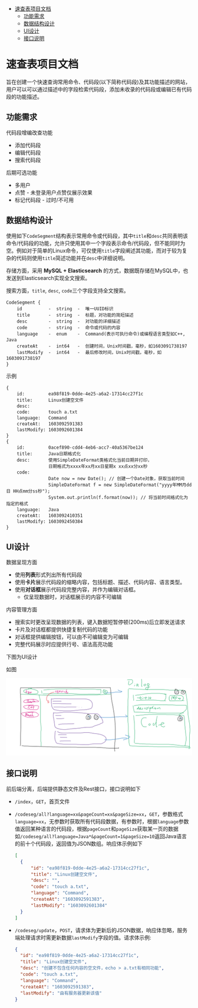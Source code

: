 - [速查表项目文档](#速查表项目文档)
  - [功能需求](#功能需求)
  - [数据结构设计](#数据结构设计)
  - [UI设计](#ui设计)
  - [接口说明](#接口说明)

# 速查表项目文档

旨在创建一个快速查询常用命令、代码段(以下简称代码段)及其功能描述的网站，用户可以可以通过描述中的字段检索代码段，添加未收录的代码段或编辑已有代码段的功能描述。

## 功能需求

代码段增编改查功能
- 添加代码段
- 编辑代码段
- 搜索代码段

后期可选功能
- 多用户
- 点赞 - 未登录用户点赞仅展示效果
- 标记代码段 - 过时/不可用

## 数据结构设计

使用如下`CodeSegment`结构表示常用命令或代码段，其中`title`和`desc`共同表明该命令/代码段的功能，允许只使用其中一个字段表示命令/代码段，但不能同时为空。例如对于简单的Linux命令，可仅使用`title`字段阐述其功能，而对于较为复杂的代码则使用`title`简述功能并在`desc`中详细说明。

存储方面，采用 **MySQL + Elasticsearch** 的方式，数据既存储在MySQL中，也发送到Elasticsearch实现全文搜索。

搜索方面，`title`, `desc`, `code`三个字段支持全文搜索。

```
CodeSegment {
    id          -  string  -  唯一UUID标识
    title       -  string  -  标题，对功能的简短描述
    desc        -  string  -  对功能的详细描述
    code        -  string  -  命令或代码的内容
    language    -  enum    -  Command(表示可执行命令)或编程语言类型如C++, Java
    createAt    -  int64   -  创建时间，Unix时间戳，毫秒，如1603091738197
    lastModify  -  int64   -  最后修改时间，Unix时间戳，毫秒，如1603091738197
}
```
示例
```
{
    id:         ea98f819-0dde-4e25-a6a2-17314cc27f1c
    title:      Linux创建空文件
    desc:
    code:       touch a.txt
    language:   Command
    createAt:   1603092591383
    lastModify: 1603092601384
}
{
    id:         0acef890-cdd4-4eb6-acc7-40a5367be124
    title:      Java日期格式化
    desc:       使用SimpleDateFormat类格式化当前日期并打印，
                日期格式为xxxx年xx月xx日星期x xx点xx分xx秒
    code:   
                Date now = new Date(); // 创建一个Date对象，获取当前时间
                SimpleDateFormat f = new SimpleDateFormat("yyyy年MM月dd日 HH点mm分ss秒");
                System.out.println(f.format(now)); // 将当前时间袼式化为指定的格式
    language:   Java
    createAt:   1603092410351
    lastModify: 1603092450384
}
```

## UI设计

数据呈现方面
- 使用**列表**形式列出所有代码段
- 使用**卡片**展示代码段的缩略内容，包括标题、描述、代码内容、语言类型。
- 使用**对话框**展示代码段完整内容，并作为编辑对话框。
  - 仅呈现数据时，对话框展示的内容不可编辑

内容管理方面
- 搜索实时更改呈现数据的列表，键入数据短暂停顿(200ms)后立即发送请求
- 卡片及对话框都提供快捷复制代码的功能
- 对话框提供编辑按钮，可以由不可编辑变为可编辑
- 完整代码展示时应提供行号、语法高亮功能

下图为UI设计

如图

![UI](UI.png)

## 接口说明

前后端分离，后端提供静态文件及Rest接口，接口说明如下

- `/index`，`GET`，首页文件

- `/codeseg/all?language=xx&pageCount=xx&pageSize=xx`，`GET`，参数格式`language=xx`，无参数时获取所有代码段数据，有参数时，根据`language`参数值返回某种语言的代码段，根据`pageCount`和`pageSize`获取某一页的数据 如`/codeseg/all?language=Java*&pageCount=1&pageSize=10`返回Java语言的前十个代码段，返回值为JSON数组。响应体示例如下

  ```json
  [
    {
        "id": "ea98f819-0dde-4e25-a6a2-17314cc27f1c",
        "title": "Linux创建空文件",
        "desc": "",
        "code": "touch a.txt",
        "language": "Command",
        "createAt": "1603092591383",
        "lastModify": "1603092601384"
    }
  ]
  ```
- `/codeseg/update`，`POST`，请求体为更新后的JSON数据，响应体忽略，服务端处理请求时需更新数据`lastModify`字段的值。请求体示例:

  ```json
  {
    "id": "ea98f819-0dde-4e25-a6a2-17314cc27f1c",
    "title": "Linux创建空文件",
    "desc": "创建不包含任何内容的空文件，echo > a.txt有相同功能",
    "code": "touch a.txt",
    "language": "Command",
    "createAt": "1603092591383",
    "lastModify": "由有服务器更新该值"
  }
  ```

